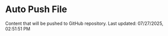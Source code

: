 # Auto Push File

Content that will be pushed to GitHub repository.
Last updated: 07/27/2025, 02:51:51 PM